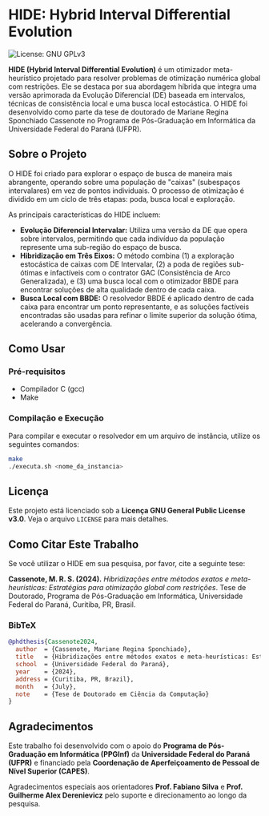 # HIDE: Hybrid Interval Differential Evolution

![License: GNU GPLv3](https://img.shields.io/badge/License-GPLv3-blue.svg)

**HIDE (Hybrid Interval Differential Evolution)** é um otimizador meta-heurístico projetado para resolver problemas de otimização numérica global com restrições.  Ele se destaca por sua abordagem híbrida que integra uma versão aprimorada da Evolução Diferencial (DE) baseada em intervalos, técnicas de consistência local e uma busca local estocástica.  O HIDE foi desenvolvido como parte da tese de doutorado de Mariane Regina Sponchiado Cassenote no Programa de Pós-Graduação em Informática da Universidade Federal do Paraná (UFPR).

## Sobre o Projeto

O HIDE foi criado para explorar o espaço de busca de maneira mais abrangente, operando sobre uma população de "caixas" (subespaços intervalares) em vez de pontos individuais.  O processo de otimização é dividido em um ciclo de três etapas: poda, busca local e exploração. 

As principais características do HIDE incluem:

* **Evolução Diferencial Intervalar:** Utiliza uma versão da DE que opera sobre intervalos, permitindo que cada indivíduo da população represente uma sub-região do espaço de busca. 
* **Hibridização em Três Eixos:** O método combina (1) a exploração estocástica de caixas com DE Intervalar, (2) a poda de regiões sub-ótimas e infactíveis com o contrator GAC (Consistência de Arco Generalizada), e (3) uma busca local com o otimizador BBDE para encontrar soluções de alta qualidade dentro de cada caixa. 
* **Busca Local com BBDE:** O resolvedor BBDE é aplicado dentro de cada caixa para encontrar um ponto representante, e as soluções factíveis encontradas são usadas para refinar o limite superior da solução ótima, acelerando a convergência. 

## Como Usar

### Pré-requisitos

* Compilador C (gcc)
* Make

### Compilação e Execução

Para compilar e executar o resolvedor em um arquivo de instância, utilize os seguintes comandos:

```bash
make
./executa.sh <nome_da_instancia>
```

## Licença

Este projeto está licenciado sob a **Licença GNU General Public License v3.0**. Veja o arquivo `LICENSE` para mais detalhes.

## Como Citar Este Trabalho

Se você utilizar o HIDE em sua pesquisa, por favor, cite a seguinte tese:

**Cassenote, M. R. S. (2024).** *Hibridizações entre métodos exatos e meta-heurísticas: Estratégias para otimização global com restrições*. Tese de Doutorado, Programa de Pós-Graduação em Informática, Universidade Federal do Paraná, Curitiba, PR, Brasil.

### BibTeX

```bibtex
@phdthesis{Cassenote2024,
  author  = {Cassenote, Mariane Regina Sponchiado},
  title   = {Hibridizações entre métodos exatos e meta-heurísticas: Estratégias para otimização global com restrições},
  school  = {Universidade Federal do Paraná},
  year    = {2024},
  address = {Curitiba, PR, Brazil},
  month   = {July},
  note    = {Tese de Doutorado em Ciência da Computação}
}
```

## Agradecimentos

Este trabalho foi desenvolvido com o apoio do **Programa de Pós-Graduação em Informática (PPGInf)** da **Universidade Federal do Paraná (UFPR)** e financiado pela **Coordenação de Aperfeiçoamento de Pessoal de Nível Superior (CAPES)**. 

Agradecimentos especiais aos orientadores **Prof. Fabiano Silva** e **Prof. Guilherme Alex Derenievicz** pelo suporte e direcionamento ao longo da pesquisa.
